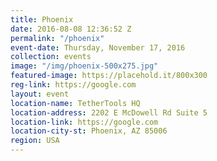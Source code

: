 ```yaml
---
title: Phoenix
date: 2016-08-08 12:36:52 Z
permalink: "/phoenix"
event-date: Thursday, November 17, 2016
collection: events
image: "/img/phoenix-500x275.jpg"
featured-image: https://placehold.it/800x300
reg-link: https://google.com
layout: event
location-name: TetherTools HQ
location-address: 2202 E McDowell Rd Suite 5
location-link: https://google.com
location-city-st: Phoenix, AZ 85006
region: USA
---
```


